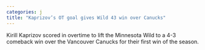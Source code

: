 ```yaml
---
categories: j
title: "Kaprizov’s OT goal gives Wild 43 win over Canucks"
---
```

Kirill Kaprizov scored in overtime to lift the Minnesota Wild to a 4-3 comeback win over the Vancouver Canucks for their first win of the season.